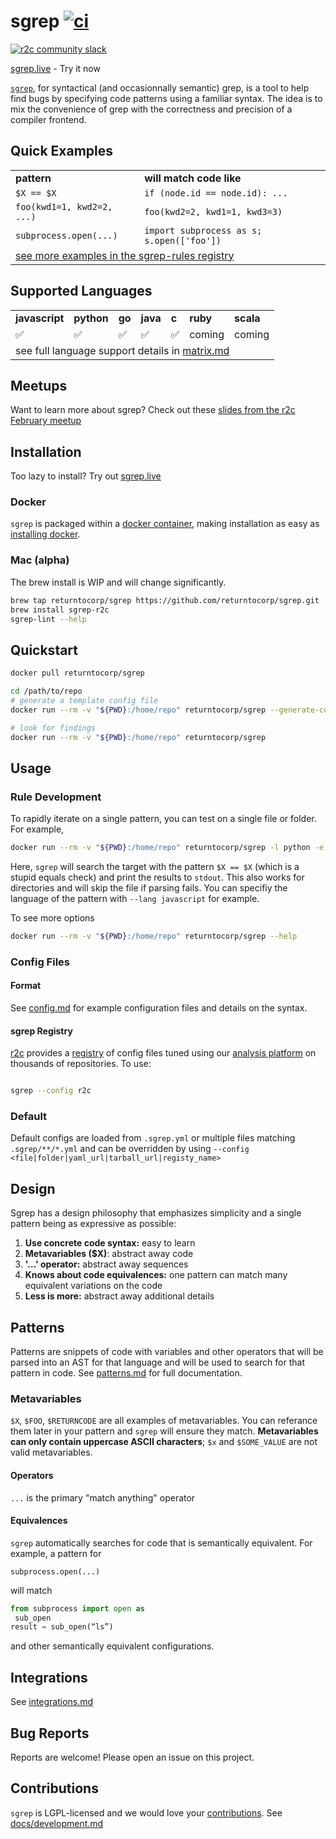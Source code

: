 # sgrep [![ci](https://github.com/returntocorp/sgrep/workflows/ci/badge.svg)](https://github.com/returntocorp/sgrep/actions?query=workflow%3Aci+branch%3Adevelop)

[![r2c community slack](https://img.shields.io/badge/r2c_slack-join-brightgreen?style=for-the-badge&logo=slack&labelColor=4A154B)](https://join.slack.com/t/r2c-community/shared_invite/enQtNjU0NDYzMjAwODY4LWE3NTg1MGNhYTAwMzk5ZGRhMjQ2MzVhNGJiZjI1ZWQ0NjQ2YWI4ZGY3OGViMGJjNzA4ODQ3MjEzOWExNjZlNTA)

[sgrep.live](https://sgrep.live/) - Try it now

[`sgrep`](https://sgrep.live/), for syntactical (and occasionnally semantic) grep, is a tool to help find bugs by specifying code patterns using a familiar
syntax. The idea is to mix the convenience of grep with the correctness and precision of a compiler frontend.

## Quick Examples

<table>
  <tr><td><b>pattern</b></td><td><b>will match code like</b></td></tr>
  <tr><td><code>$X == $X</code></td><td><code>if (node.id == node.id): ...</code></td></tr>
  <tr><td><code>foo(kwd1=1, kwd2=2, ...)</code></td><td><code>foo(kwd2=2, kwd1=1, kwd3=3)</code></td></tr>
  <tr><td><code>subprocess.open(...)</code></td><td><code>import subprocess as s; s.open(['foo'])</code></td></tr>
  <tr><td colspan=2><a href="https://github.com/returntocorp/sgrep-rules">see more examples in the sgrep-rules registry</a></td></tr>
</table>


## Supported Languages

<table>
  <tr>
    <td><b>javascript</b></td>
    <td><b>python</b></td>
    <td><b>go</b></td>
    <td><b>java</b></td>
    <td><b>c</b></td>
    <td><b>ruby</b></td>
    <td><b>scala</b></td>
</tr>
  <tr>
   <td>✅</td>
   <td>✅</td>
   <td>✅</td>
   <td>✅</td>
   <td>✅</td>
   <td>coming</td>
   <td>coming</td>
 </tr>
  <tr>
    <td colspan=7>see full language support details in <a href="docs/matrix.md">matrix.md</a></td>
  </tr>
 </table>

## Meetups

Want to learn more about sgrep? Check out these [slides from the r2c February meetup](https://r2c.dev/sgrep-public2.pdf)

## Installation

Too lazy to install? Try out [sgrep.live](https://sgrep.live)

### Docker

`sgrep` is packaged within a [docker container](https://hub.docker.com/r/returntocorp/sgrep), making installation as easy as [installing docker](https://docs.docker.com/install/).

### Mac (alpha)

The brew install is WIP and will change significantly.

```bash
brew tap returntocorp/sgrep https://github.com/returntocorp/sgrep.git
brew install sgrep-r2c
sgrep-lint --help
```

## Quickstart

```bash
docker pull returntocorp/sgrep

cd /path/to/repo
# generate a template config file
docker run --rm -v "${PWD}:/home/repo" returntocorp/sgrep --generate-config

# look for findings
docker run --rm -v "${PWD}:/home/repo" returntocorp/sgrep

```

## Usage

### Rule Development

To rapidly iterate on a single pattern, you can test on a single file or folder. For example,

```bash
docker run --rm -v "${PWD}:/home/repo" returntocorp/sgrep -l python -e '$X == $X' path/to/file.py
```

Here, `sgrep` will search the target with the pattern `$X == $X` (which is a stupid equals check) and print the results to `stdout`. This also works for directories and will skip the file if parsing fails. You can specifiy the language of the pattern with `--lang javascript` for example.

To see more options

```bash
docker run --rm -v "${PWD}:/home/repo" returntocorp/sgrep --help
```

### Config Files

#### Format

See [config.md](docs/config.md) for example configuration files and details on the syntax.

#### sgrep Registry

[r2c](https://r2c.dev) provides a [registry](https://github.com/returntocorp/sgrep-rules) of config files tuned using our [analysis platform](https://app.r2c.dev) on thousands of repositories. To use:

```bash

sgrep --config r2c

```

### Default

Default configs are loaded from `.sgrep.yml` or multiple files matching `.sgrep/**/*.yml` and can be overridden by using `--config <file|folder|yaml_url|tarball_url|registy_name>`

## Design

Sgrep has a design philosophy that emphasizes simplicity and a single pattern being as expressive as possible:

1. **Use concrete code syntax:** easy to learn
2. **Metavariables (\$X)**: abstract away code
3. **'...' operator:** abstract away sequences
4. **Knows about code equivalences:** one pattern can match many equivalent variations on the code
5. **Less is more:** abstract away additional details

## Patterns

Patterns are snippets of code with variables and other operators that will be parsed into an AST for that language and will be used to search for that pattern in code. See [patterns.md](docs/patterns.md) for full documentation.

### Metavariables

`$X`, `$FOO`, `$RETURNCODE` are all examples of metavariables. You can referance them later in your pattern and `sgrep` will ensure they match. **Metavariables can only contain uppercase ASCII characters**; `$x` and `$SOME_VALUE` are not valid metavariables.

#### Operators

`...` is the primary "match anything" operator

#### Equivalences

`sgrep` automatically searches for code that is semantically equivalent. For example, a pattern for

```sgrep
subprocess.open(...)
```

will match

```python
from subprocess import open as
 sub_open
result = sub_open(“ls”)
```

and other semantically equivalent configurations.

## Integrations

See [integrations.md](docs/integrations.md)

## Bug Reports

Reports are welcome! Please open an issue on this project.

## Contributions

`sgrep` is LGPL-licensed and we would love your [contributions](docs/CONTRIBUTING.md). See [docs/development.md](docs/development.md)
